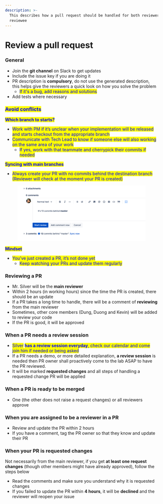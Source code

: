 ```yaml
---
description: >-
  This describes how a pull request should be handled for both reviewers and
  reviewee
---
```


# Review a pull request

### General

* Join the **git channel** on Slack to get updates
* Include the issue key if you are doing it
* PR description is **compulsory**, do not use the generated description, this helps give the reviewers a quick look on how you solve the problem
  * <mark style="color:blue;">If it's a bug, add reasons and solutions</mark>
* Add tests where necessary

### <mark style="color:blue;">Avoid conflicts</mark>

<mark style="color:blue;">**Which branch to starts?**</mark>

* <mark style="color:blue;">Work with PM if it’s unclear when your implementation will be released and starts checkout from the appropriate branch</mark>
* <mark style="color:blue;">Communicate with Tech Lead to know if someone else will also working on the same area of your work</mark>
  * <mark style="color:blue;">If yes, work with that teammate and cherrypick their commits if needed</mark>

<mark style="color:blue;">**Syncing with main branches**</mark>

* <mark style="color:blue;">Always create your PR with no commits behind the destination branch (Reviewer will check at the moment your PR is created)</mark>

<figure><img src="../.gitbook/assets/Screenshot 2023-11-12 at 16.38.42.png" alt=""><figcaption></figcaption></figure>

<mark style="color:blue;">**Mindset**</mark>

* <mark style="color:blue;">You’ve just created a PR, it’s not done yet</mark>
  * <mark style="color:blue;">Keep watching your PRs and update them regularly</mark>

### Reviewing a PR

* Mr. Silver will be the **main reviewer**
* Within 2 hours (in working hours) since the time the PR is created, there should be an update
* If a PR takes a long time to handle, there will be a comment of **reviewing** from the main reviewer
* Sometimes, other core members (Dung, Duong and Kevin) will be added to review your code
* If the PR is good, it will be approved

### When a PR needs a review session

* <mark style="color:blue;">Silver</mark> <mark style="color:blue;"></mark><mark style="color:blue;">**has a review session everyday**</mark><mark style="color:blue;">, check our calendar and come join him if needed or being asked</mark>
* If a PR needs a demo, or more detailed explanation, **a review session** is needed then PR owner shall proactively come to the lab ASAP to have the PR reviewed.&#x20;
* It will be marked **requested changes** and all steps of handling a requested change PR will be applied

### When a PR is ready to be merged

* One (the other does not raise a request changes) or all reviewers approve

### When you are assigned to be a reviewer in a PR

* Review and update the PR within 2 hours
* If you have a comment, tag the PR owner so that they know and update their PR

### When your PR is requested changes

Not necessarily from the main reviewer, if you get **at least one request changes** (though other members might have already approved), follow the steps below

* Read the comments and make sure you understand why it is requested changes
* If you failed to update the PR within **4 hours**, it will be **declined** and the reviewer will reopen your issue

